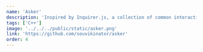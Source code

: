 ```yaml
---
name: 'Asker'
description: 'Inspired by Inquirer.js, a collection of common interactive command line user interfaces for C++'
tags: ['C++']
image: '../../../public/static/asker.png'
link: 'https://github.com/souvikinator/asker'
order: 4
---
```

